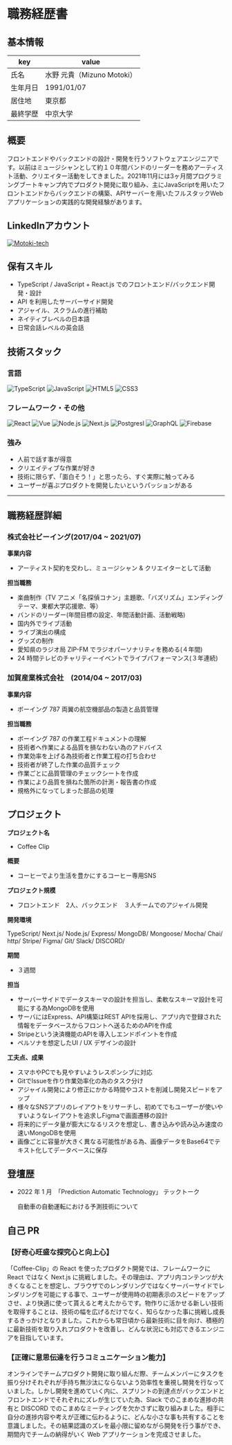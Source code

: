 # 職務経歴書

## 基本情報

| key      | value                      |
| -------- | -------------------------- |
| 氏名     | 水野 元貴（Mizuno Motoki） |
| 生年月日 | 1991/01/07                 |
| 居住地   | 東京都                     |
| 最終学歴 | 中京大学                   |

## 概要

フロントエンドやバックエンドの設計・開発を行うソフトウェアエンジニアです。以前はミュージシャンとして約１０年間バンドのリーダーを務めアーティスト活動、クリエイター活動をしてきました。2021年11月には3ヶ月間プログラミングブートキャンプ内でプロダクト開発に取り組み、主にJavaScriptを用いたフロントエンドからバックエンドの構築、APIサーバーを用いたフルスタックWebアプリケーションの実践的な開発経験があります。


## LinkedInアカウント

<p>
<a href="https://www.linkedin.com/in/motoki-mizuno-8a0793204/" target="_blank"><img alt="Motoki-tech" src="https://img.shields.io/badge/LinkedIn-0077B5?style=for-the-badge&logo=linkedin&logoColor=white"/></a>
</p>

## 保有スキル

- TypeScript / JavaScript + React.js でのフロントエンド/バックエンド開発・設計
- API を利用したサーバーサイド開発
- アジャイル、スクラムの進行補助
- ネイティブレベルの日本語
- 日常会話レベルの英会話


## 技術スタック

### 言語

<p>
    <img alt="TypeScript" src="https://img.shields.io/badge/-TypeScript-007ACC?style=flat-square&logo=typescript&logoColor=white" />
    <img alt="JavaScript" src="https://img.shields.io/badge/-JavaScript-F7DF1E?style=flat-square&logo=JavaScript&logoColor=white" />
    <img alt="HTML5" src="https://img.shields.io/badge/-Html5-E34F26.svg?logo=html5&style=flat-square&logoColor=white" />
    <img alt="CSS3" src="https://img.shields.io/badge/-Css3-1572B6.svg?logo=css3&style=flat-square"/>
</p>

### フレームワーク・その他

<p>
<img alt="React" src="https://img.shields.io/badge/-React-45b8d8?style=flat-square&logo=react&logoColor=white" />
<img alt="Vue" src="https://img.shields.io/badge/-Vue.js-4FC08D?style=flat-square&logo=Vue.js&logoColor=white" />
<img alt="Node.js" src="https://img.shields.io/badge/-Node.js-339933.svg?logo=node.js&style=flat-square&logoColor=white" />
<img alt="Next.js" src="https://img.shields.io/badge/-Next.js-000000.svg?logo=next.js&style=flat-square">
<img alt="Postgresl" src="https://img.shields.io/badge/-PostgreSQL-336791.svg?logo=postgresql&style=flat-square&logoColor=white" />
<img alt="GraphQL" src="https://img.shields.io/badge/-GraphQL-E10098?style=flat-square&logo=graphql&logoColor=white" />
<img alt="Firebase" src="https://img.shields.io/badge/-Firebase-FFCA28?style=flat-square&logo=Firebase&logoColor=white" />
</p>
    
### 強み
- 人前で話す事が得意
- クリエイティブな作業が好き
- 技術に限らず、「面白そう！」と思ったら、すぐ実際に触ってみる
- ユーザーが喜ぶプロダクトを開発したいというパッションがある
---

## 職務経歴詳細

    
### 株式会社ビーイング(2017/04 ~ 2021/07)　　
    
**事業内容**

- アーティスト契約を交わし、ミュージシャン & クリエイターとして活動

**担当職務**

- 楽曲制作（TV アニメ「名探偵コナン」主題歌、「バズリズム」エンディングテーマ、東都大学応援歌、等）
- バンドのリーダー(年間目標の設定、年間活動計画、活動戦略)
- 国内外でライブ活動
- ライブ演出の構成
- グッズの制作
- 愛知県のラジオ局 ZIP-FM でラジオパーソナリティを務める(４年間)
- 24 時間テレビのチャリティーイベントでライブパフォーマンス(３年連続)

    
### 加賀産業株式会社　(2014/04 ~ 2017/03)　

**事業内容**

- ボーイング 787 両翼の航空機部品の製造と品質管理

**担当職務**

- ボーイング 787 の作業工程ドキュメントの理解
- 技術者へ作業による品質を損なわない為のアドバイス
- 作業効率を上げる為技術者と作業工程の打ち合わせ
- 技術者が終了した作業の品質チェック
- 作業ごとに品質管理のチェックシートを作成
- 作業により品質を損ねた箇所の計測・報告書の作成
- 規格外になってしまった部品の処理
    
## プロジェクト
    
**プロジェクト名**

- Coffee Clip

**概要**

- コーヒーでより生活を豊かにするコーヒー専用SNS

**プロジェクト規模**

- フロントエンド　2人、バックエンド　３人チームでのアジャイル開発

**開発環境**

TypeScript/
Next.js/
Node.js/
Express/
MongoDB/
Mongoose/
Mocha/
Chai/
http/
Stripe/
Figma/
Git/
Slack/
DISCORD/

**期間**

- ３週間
    
**担当**

- サーバーサイドでデータスキーマの設計を担当し、柔軟なスキーマ設計を可能にする為MongoDBを使用
- サーバにはExpress、API構築はREST APIを採用し、アプリ内で登録された情報をデータベースからフロントへ送るためのAPIを作成
- Stripeという決済機能のAPIを導入しエンドポイントを作成
- ペルソナを想定したUI / UX デザインの設計

**工夫点、成果**

- スマホやPCでも見やすいようレスポンシブに対応
- GitでIssueを作り作業効率化の為のタスク分け
- アジャイル開発により修正にかかる時間やコストを削減し開発スピードをアップ
- 様々なSNSアプリのレイアウトをリサーチし、初めてでもユーザーが使いやすいようなレイアウトを追求しFigmaで画面遷移の設計
- 将来的にデータ量が膨大になるリスクを想定し、書き込みや読み込み速度の速いMongoDBを使用
- 画像ごとに容量が大きく異なる可能性がある為、画像データをBase64でテキスト化してデータベースに保存






    
## 登壇歴

- 2022 年 1 月　「Prediction Automatic Technology」 テックトーク

    自動車の自動運転における予測技術について

## 自己 PR

### 【好奇心旺盛な探究心と向上心】
    
「Coffee-Clip」の React を使ったプロダクト開発では、フレームワークに React ではなく Next.js に挑戦しました。その理由は、アプリ内コンテンツが大きくなることを想定し、ブラウザでのレンダリングではなくサーバーサイドでレンダリングを可能にする事で、ユーザーが使用時の初期表示のスピードをアップさせ、より快適に使って貰えると考えたからです。物作りに活かせる新しい技術を取得することは、技術の幅を広げるだけでなく、知らなかった事に挑戦し成長するきっかけとなりました。これからも常日頃から最新技術に目を向け、積極的に最新技術を取り入れプロダクトを改善し、どんな状況にも対応できるエンジニアを目指しています。

### 【正確に意思伝達を行うコミュニケーション能力】
オンラインでチームプロダクト開発に取り組んだ際、チームメンバーにタスクを振り分けそれぞれが手持ち無沙汰にならないよう効率性を重視し開発を行なっていました。しかし開発を進めていく内に、スプリントの到達点がバックエンドとフロントエンドでそれぞれにズレが生じていた為、Slack でのこまめな進捗の共有と DISCORD でのこまめなミーティングを欠かさずに取り組みました。相手に自分の進捗内容や考えが正確に伝わるように、どんな小さな事も共有することを意識しました。その結果認識のズレを最小限に留めながら開発を行う事ができ、期間内でチームの納得がいく Web アプリケーションを完成させました。
